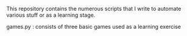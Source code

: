 This repository contains the numerous scripts that I write 
to automate various stuff or as a learning stage.


games.py : consists of three basic games used as a learning exercise
